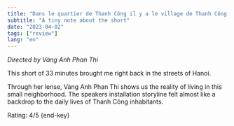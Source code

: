 ```yaml
---
title: "Dans le quartier de Thanh Công il y a le village de Thanh Công (2004)"
subtitle: "A tiny note about the short"
date: "2023-04-02"
tags: ["review"]
lang: "en"
---
```


_Directed by Vàng Anh Phan Thi_

This short of 33 minutes brought me right back in the streets of Hanoi.

Through her lense, Vàng Anh Phan Thi shows us the reality of living in this small neighborhood. The speakers installation storyline felt almost like a backdrop to the daily lives of Thanh Công inhabitants.

Rating: 4/5 {end-key}
